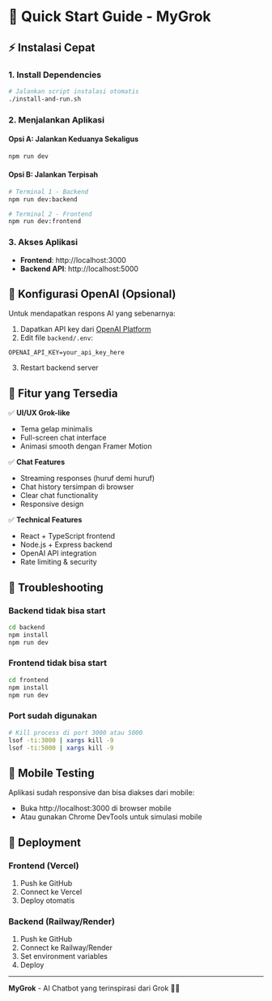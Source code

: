 # 🚀 Quick Start Guide - MyGrok

## ⚡ Instalasi Cepat

### 1. Install Dependencies
```bash
# Jalankan script instalasi otomatis
./install-and-run.sh
```

### 2. Menjalankan Aplikasi

#### Opsi A: Jalankan Keduanya Sekaligus
```bash
npm run dev
```

#### Opsi B: Jalankan Terpisah
```bash
# Terminal 1 - Backend
npm run dev:backend

# Terminal 2 - Frontend  
npm run dev:frontend
```

### 3. Akses Aplikasi
- **Frontend**: http://localhost:3000
- **Backend API**: http://localhost:5000

## 🔧 Konfigurasi OpenAI (Opsional)

Untuk mendapatkan respons AI yang sebenarnya:

1. Dapatkan API key dari [OpenAI Platform](https://platform.openai.com/api-keys)
2. Edit file `backend/.env`:
```env
OPENAI_API_KEY=your_api_key_here
```
3. Restart backend server

## 🎯 Fitur yang Tersedia

✅ **UI/UX Grok-like**
- Tema gelap minimalis
- Full-screen chat interface
- Animasi smooth dengan Framer Motion

✅ **Chat Features**
- Streaming responses (huruf demi huruf)
- Chat history tersimpan di browser
- Clear chat functionality
- Responsive design

✅ **Technical Features**
- React + TypeScript frontend
- Node.js + Express backend
- OpenAI API integration
- Rate limiting & security

## 🐛 Troubleshooting

### Backend tidak bisa start
```bash
cd backend
npm install
npm run dev
```

### Frontend tidak bisa start
```bash
cd frontend
npm install
npm run dev
```

### Port sudah digunakan
```bash
# Kill process di port 3000 atau 5000
lsof -ti:3000 | xargs kill -9
lsof -ti:5000 | xargs kill -9
```

## 📱 Mobile Testing

Aplikasi sudah responsive dan bisa diakses dari mobile:
- Buka http://localhost:3000 di browser mobile
- Atau gunakan Chrome DevTools untuk simulasi mobile

## 🚀 Deployment

### Frontend (Vercel)
1. Push ke GitHub
2. Connect ke Vercel
3. Deploy otomatis

### Backend (Railway/Render)
1. Push ke GitHub
2. Connect ke Railway/Render
3. Set environment variables
4. Deploy

---

**MyGrok** - AI Chatbot yang terinspirasi dari Grok 🤖✨
